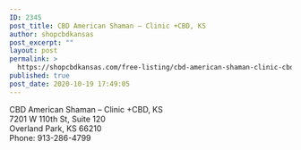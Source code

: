 ```yaml
---
ID: 2345
post_title: CBD American Shaman – Clinic +CBD, KS
author: shopcbdkansas
post_excerpt: ""
layout: post
permalink: >
  https://shopcbdkansas.com/free-listing/cbd-american-shaman-clinic-cbd-ks/
published: true
post_date: 2020-10-19 17:49:05
---
```

<!-- wp:paragraph -->
<p>CBD American Shaman – Clinic +CBD, KS <br>7201 W 110th St, Suite 120 <br>Overland Park, KS 66210 <br>Phone: 913-286-4799 </p>
<!-- /wp:paragraph -->

<!-- wp:block {"ref":2251} /-->